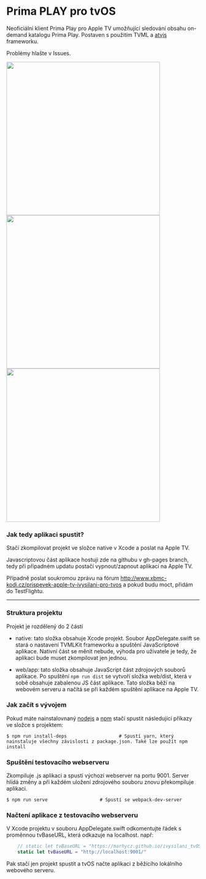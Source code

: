# Prima PLAY pro tvOS
Neoficiální klient Prima Play pro Apple TV umožňující sledování obsahu on-demand katalogu Prima Play. Postaven s použitím TVML a [atvjs](https://github.com/emadalam/atvjs) frameworku.

Problémy hlašte v Issues.

<img src="http://marhycz.github.io/primaplay_tvOS/img/homescreen.jpg" width="400"> <img src="http://marhycz.github.io/primaplay_tvOS/img/showpage.jpg" width="400"> <img src="http://marhycz.github.io/primaplay_tvOS/img/livetv.jpg" width="400">

### Jak tedy aplikaci spustit?
Stačí zkompilovat projekt ve složce native v Xcode a poslat na Apple TV.

Javascriptovou část aplikace hostuji zde na githubu v gh-pages branch, tedy při případném updatu postačí vypnout/zapnout aplikaci na Apple TV.

Případně poslat soukromou zprávu na fórum http://www.xbmc-kodi.cz/prispevek-apple-tv-ivysilani-pro-tvos a pokud budu moct, přidám do TestFlightu.

<hr /> 

### Struktura projektu
Projekt je rozdělený do 2 částí

- native: tato složka obsahuje Xcode projekt. Soubor AppDelegate.swift se stará o nastavení TVMLKit frameworku a spuštění JavaScriptové aplikace. Nativní část se měnit nebude, výhoda pro uživatele je tedy, že aplikaci bude muset zkompilovat jen jednou.

- web/app: tato složka obsahuje JavaScript část zdrojových souborů aplikace. Po spuštění `npm run dist` se vytvoří složka web/dist, která v sobě obsahuje zabalenou JS část aplikace. Tato složka běží na webovém serveru a načítá se při každém spuštění aplikace na Apple TV.

### Jak začít s vývojem

Pokud máte nainstalovnaný [nodejs](https://nodejs.org/) a [npm](https://www.npmjs.com/) stačí spustit následující příkazy ve složce s projektem:

```shell
$ npm run install-deps                   # Spustí yarn, který nainstaluje všechny závislosti z package.json. Také lze použít npm install
```

### Spuštění testovacího webserveru
Zkompiluje .js aplikaci a spustí výchozí webserver na portu 9001. Server hlídá změny a při každém uložení zdrojového souboru znovu překompiluje aplikaci.

```shell
$ npm run serve                   # Spustí se webpack-dev-server
```

### Načtení aplikace z testovacího webserveru
V Xcode projektu v souboru AppDelegate.swift odkomentujte řádek s proměnnou tvBaseURL, která odkazuje na localhost. např:

```swift
    // static let tvBaseURL = "https://marhycz.github.io/ivysilani_tvOS/app/"
    static let tvBaseURL = "http://localhost:9001/"
```

Pak stačí jen projekt spustit a tvOS načte aplikaci z běžícího lokálního webového serveru.
